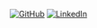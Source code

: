 
<p align="center">
	<a href="https://github.com/feggah"><img src="https://img.icons8.com/bubbles/50/000000/github.png" alt="GitHub"/></a>
	<a href="https://www.linkedin.com/in/ferreira070/"><img src="https://img.icons8.com/bubbles/50/000000/linkedin.png" alt="LinkedIn"/></a>
</p>
